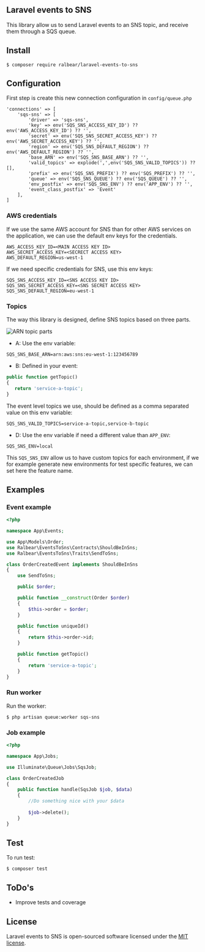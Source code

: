 
## Laravel events to SNS

This library allow us to send Laravel events to an SNS topic, and receive them through a SQS queue.

## Install

```shell script
$ composer require ralbear/laravel-events-to-sns
```
## Configuration

First step is create this new connection configuration in `config/queue.php`

```
'connections' => [
    'sqs-sns' => [
        'driver' => 'sqs-sns',
        'key' => env('SQS_SNS_ACCESS_KEY_ID') ?? env('AWS_ACCESS_KEY_ID') ?? '',
        'secret' => env('SQS_SNS_SECRET_ACCESS_KEY') ?? env('AWS_SECRET_ACCESS_KEY') ?? '',
        'region' => env('SQS_SNS_DEFAULT_REGION') ?? env('AWS_DEFAULT_REGION') ?? '',
        'base_ARN' => env('SQS_SNS_BASE_ARN') ?? '',
        'valid_topics' => explode(',',env('SQS_SNS_VALID_TOPICS')) ?? [],
        'prefix' => env('SQS_SNS_PREFIX') ?? env('SQS_PREFIX') ?? '',
        'queue' => env('SQS_SNS_QUEUE') ?? env('SQS_QUEUE') ?? '',
        'env_postfix' => env('SQS_SNS_ENV') ?? env('APP_ENV') ?? '',
        'event_class_postfix' => 'Event'
    ],
]
```

### AWS credentials

If we use the same AWS account for SNS than for other AWS services on the application, we can use the default env keys for the credentials.

```
AWS_ACCESS_KEY_ID=<MAIN ACCESS KEY ID>
AWS_SECRET_ACCESS_KEY=<SECRECT ACCESS KEY>
AWS_DEFAULT_REGION=us-west-1
```
If we need specific credentials for SNS, use this env keys:

```
SQS_SNS_ACCESS_KEY_ID=<SNS ACCESS KEY ID>
SQS_SNS_SECRET_ACCESS_KEY=<SNS SECRET ACCESS KEY>
SQS_SNS_DEFAULT_REGION=eu-west-1
```

### Topics

The way this library is designed, define SNS topics based on three parts.

![ARN topic parts](https://raw.githubusercontent.com/ralbear/laravel-events-to-sns/docs/media/arn_topic_parts.png)
 
 - A: Use the env variable:
```
SQS_SNS_BASE_ARN=arn:aws:sns:eu-west-1:123456789
```
 - B: Defined in your event:
 ```PHP
public function getTopic()
{
    return 'service-a-topic';
}
```
The event level topics we use, should be defined as a comma separated value on this env variable:
```
SQS_SNS_VALID_TOPICS=service-a-topic,service-b-topic
```

 - D: Use the env variable if need a different value than `APP_ENV`:
 ```
SQS_SNS_ENV=local
```
This `SQS_SNS_ENV` allow us to have custom topics for each environment, if we for example generate new environments for test specific features, we can set here the feature name.

## Examples

### Event example

```PHP
<?php

namespace App\Events;

use App\Models\Order;
use Ralbear\EventsToSns\Contracts\ShouldBeInSns;
use Ralbear\EventsToSns\Traits\SendToSns;

class OrderCreatedEvent implements ShouldBeInSns
{
    use SendToSns;

    public $order;

    public function __construct(Order $order)
    {
        $this->order = $order;
    }

    public function uniqueId()
    {
        return $this->order->id;
    }

    public function getTopic()
    {
        return 'service-a-topic';
    }
}
```

### Run worker

Run the worker:

```
$ php artisan queue:worker sqs-sns
```

### Job example

```PHP
<?php

namespace App\Jobs;

use Illuminate\Queue\Jobs\SqsJob;

class OrderCreatedJob
{
    public function handle(SqsJob $job, $data)
    {
        //Do something nice with your $data
        
        $job->delete();
    }
}
```

## Test

To run test:
```
$ composer test
```

## ToDo's
- Improve tests and coverage

## License

Laravel events to SNS is open-sourced software licensed under the [MIT license](https://opensource.org/licenses/MIT).
